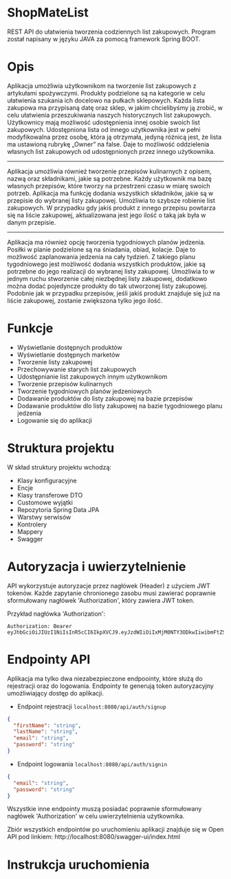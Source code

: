 # ShopMateList
REST API do ułatwienia tworzenia codziennych list zakupowych.
Program został napisany w języku JAVA za pomocą framework Spring BOOT.

# Opis
Aplikacja umożliwia użytkownikom na tworzenie list zakupowych z artykułami spożywczymi.
Produkty podzielone są na kategorie w celu ułatwienia szukania ich docelowo na pułkach sklepowych.
Każda lista zakupowa ma przypisaną datę oraz sklep, w jakim chcielibyśmy ją zrobić, w celu ułatwienia przeszukiwania naszych historycznych list zakupowych.
Użytkownicy mają możliwość udostępnienia innej osobie swoich list zakupowych.
Udostępniona lista od innego użytkownika jest w pełni modyfikowalna przez osobę,  która ją otrzymała, jedyną różnicą jest, że lista ma ustawioną rubrykę   „Owner” na false.
Daje to możliwość oddzielenia własnych list zakupowych od udostępnionych przez innego użytkownika.
***
Aplikacja umożliwia również tworzenie przepisów kulinarnych z opisem, nazwą oraz składnikami, jakie są potrzebne.
Każdy użytkownik ma bazę własnych przepisów, które tworzy na przestrzeni czasu w miarę swoich potrzeb.
Aplikacja ma funkcję dodania wszystkich składników, jakie są w przepisie do wybranej listy zakupowej.
Umożliwia to szybsze robienie list zakupowych.
W przypadku gdy jakiś produkt z innego przepisu powtarza się na liście zakupowej, aktualizowana jest jego ilość o taką jak była w danym przepisie.
***
Aplikacja ma również opcję tworzenia tygodniowych planów jedzenia.
Posiłki w planie podzielone są na śniadania, obiad, kolacje.
Daje to możliwość zaplanowania jedzenia na cały tydzień.
Z takiego planu tygodniowego jest możliwość dodania wszystkich produktów, jakie są potrzebne do jego realizacji do wybranej listy zakupowej.
Umożliwia to w jednym ruchu stworzenie całej niezbędnej listy zakupowej, dodatkowo można dodać pojedyncze produkty do tak utworzonej listy zakupowej.
Podobnie jak w przypadku przepisów, jeśli jakiś produkt znajduje się już na liście zakupowej, zostanie zwiększona tylko jego ilość.

# Funkcje
* Wyświetlanie dostępnych produktów
* Wyświetlanie dostępnych marketów
* Tworzenie listy zakupowej
* Przechowywanie starych list zakupowych
* Udostępnianie list zakupowych innym użytkownikom
* Tworzenie przepisów kulinarnych
* Tworzenie tygodniowych planów jedzeniowych
* Dodawanie produktów do listy zakupowej na bazie przepisów
* Dodawanie produktów dlo listy zakupowej na bazie tygodniowego planu jedzenia
* Logowanie się do aplikacji
# Struktura projektu
W skład struktury projektu wchodzą:
* Klasy konfiguracyjne
* Encje
* Klasy transferowe DTO
* Customowe wyjątki
* Repozytoria Spring Data JPA
* Warstwy serwisów 
* Kontrolery
* Mappery
* Swagger
# Autoryzacja i uwierzytelnienie
API wykorzystuje autoryzacje przez nagłówek (Header) z użyciem JWT tokenów.
Każde zapytanie chronionego zasobu musi zawierać poprawnie sformułowany nagłówek 'Authorization', który zawiera JWT token.

Przykład nagłówka 'Authorization': 
```
Authorization: Bearer eyJhbGciOiJIUzI1NiIsInR5cCI6IkpXVCJ9.eyJzdWIiOiIxMjM0NTY3ODkwIiwibmFtZSI6IkpvaG4gRG9lIiwiaWF0IjoxNTE2MjM5MDIyfQ.SflKxwRJSMeKKF2QT4fwpMeJf36POk6yJV_adQssw5c
```
# Endpointy API
Aplikacja ma tylko dwa niezabezpieczone endpoointy, które służą do rejestracji oraz do logowania.
Endpointy te generują token autoryzacyjny umożliwiający dostęp do aplikacji.
* Endpoint rejestracji ```localhost:8080/api/auth/signup```
```JSON
{
  "firstName": "string",
  "lastName": "string",
  "email": "string",
  "password": "string"
}
```
* Endpoint logowania ```localhost:8080/api/auth/signin```
```JSON
{
  "email": "string",
  "password": "string"
}
```
Wszystkie inne endpointy muszą posiadać poprawnie sformułowany nagłówek 'Authorization' w celu uwierzytelnienia użytkownika.

Zbiór wszystkich endpointów po uruchomieniu aplikacji znajduje się w Open API pod linkiem:
http://localhost:8080/swagger-ui/index.html

# Instrukcja uruchomienia